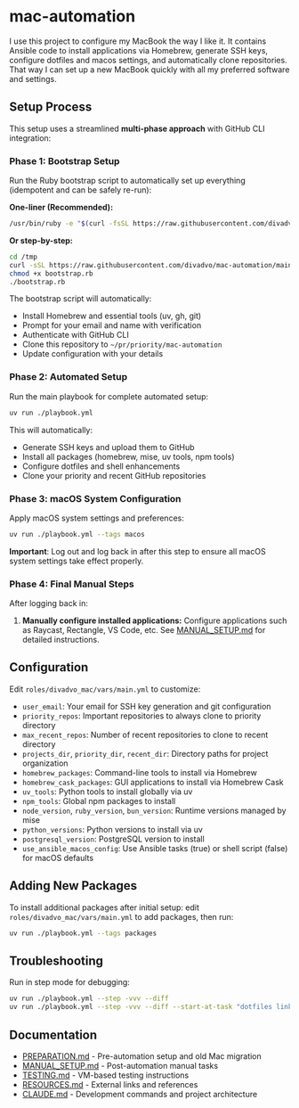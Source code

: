 # mac-automation

I use this project to configure my MacBook the way I like it.
It contains Ansible code to install applications via Homebrew, generate SSH keys, configure dotfiles and macos settings, and automatically clone repositories.
That way I can set up a new MacBook quickly with all my preferred software and settings.

## Setup Process

This setup uses a streamlined **multi-phase approach** with GitHub CLI integration:

### Phase 1: Bootstrap Setup

Run the Ruby bootstrap script to automatically set up everything (idempotent and can be safely re-run):

**One-liner (Recommended):**
```bash
/usr/bin/ruby -e "$(curl -fsSL https://raw.githubusercontent.com/divadvo/mac-automation/main/bootstrap.rb)"
```

**Or step-by-step:**
```bash
cd /tmp
curl -sSL https://raw.githubusercontent.com/divadvo/mac-automation/main/bootstrap.rb -o bootstrap.rb
chmod +x bootstrap.rb
./bootstrap.rb
```

The bootstrap script will automatically:
- Install Homebrew and essential tools (uv, gh, git)
- Prompt for your email and name with verification
- Authenticate with GitHub CLI
- Clone this repository to `~/pr/priority/mac-automation`
- Update configuration with your details

### Phase 2: Automated Setup

Run the main playbook for complete automated setup:
```bash
uv run ./playbook.yml
```

This will automatically:
- Generate SSH keys and upload them to GitHub
- Install all packages (homebrew, mise, uv tools, npm tools)
- Configure dotfiles and shell enhancements
- Clone your priority and recent GitHub repositories

### Phase 3: macOS System Configuration

Apply macOS system settings and preferences:
```bash
uv run ./playbook.yml --tags macos
```

**Important**: Log out and log back in after this step to ensure all macOS system settings take effect properly.

### Phase 4: Final Manual Steps

After logging back in:

1. **Manually configure installed applications:** Configure applications such as Raycast, Rectangle, VS Code, etc. See [MANUAL_SETUP.md](./docs/MANUAL_SETUP.md) for detailed instructions.

## Configuration

Edit `roles/divadvo_mac/vars/main.yml` to customize:

- `user_email`: Your email for SSH key generation and git configuration
- `priority_repos`: Important repositories to always clone to priority directory
- `max_recent_repos`: Number of recent repositories to clone to recent directory
- `projects_dir`, `priority_dir`, `recent_dir`: Directory paths for project organization
- `homebrew_packages`: Command-line tools to install via Homebrew
- `homebrew_cask_packages`: GUI applications to install via Homebrew Cask
- `uv_tools`: Python tools to install globally via uv
- `npm_tools`: Global npm packages to install
- `node_version`, `ruby_version`, `bun_version`: Runtime versions managed by mise
- `python_versions`: Python versions to install via uv
- `postgresql_version`: PostgreSQL version to install
- `use_ansible_macos_config`: Use Ansible tasks (true) or shell script (false) for macOS defaults

## Adding New Packages

To install additional packages after initial setup: edit `roles/divadvo_mac/vars/main.yml` to add packages, then run:

```bash
uv run ./playbook.yml --tags packages
```

## Troubleshooting

Run in step mode for debugging:
```bash
uv run ./playbook.yml --step -vvv --diff
uv run ./playbook.yml --step -vvv --diff --start-at-task "dotfiles links"
```


## Documentation

- [PREPARATION.md](./docs/PREPARATION.md) - Pre-automation setup and old Mac migration
- [MANUAL_SETUP.md](./docs/MANUAL_SETUP.md) - Post-automation manual tasks
- [TESTING.md](./docs/TESTING.md) - VM-based testing instructions
- [RESOURCES.md](./docs/RESOURCES.md) - External links and references
- [CLAUDE.md](./CLAUDE.md) - Development commands and project architecture

